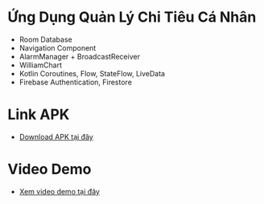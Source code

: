 # Ứng Dụng Quản Lý Chi Tiêu Cá Nhân 
- Room Database
- Navigation Component
- AlarmManager + BroadcastReceiver
- WilliamChart
- Kotlin Coroutines, Flow, StateFlow, LiveData
- Firebase Authentication, Firestore
# Link APK
- [Download APK tại đây](https://1drv.ms/u/c/15d1d7b8615452c3/Eb-AZM83fA5PlBq6iF8PUcsBtY7ovhQSEoTHVk17r5pVjA?e=H6EFtq)
# Video Demo
- [Xem video demo tại đây](https://drive.google.com/file/d/13ybGdh4JSSY1zXctMS7zeF9nYZmDBKCm/view?usp=drive_link)
